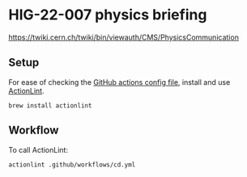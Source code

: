 # HIG-22-007 physics briefing

https://twiki.cern.ch/twiki/bin/viewauth/CMS/PhysicsCommunication  

## Setup

For ease of checking the [GitHub actions config file](.github/workflows/cd.yml), install and use [ActionLint](https://github.com/rhysd/actionlint).

```
brew install actionlint
```

## Workflow

To call ActionLint:
```
actionlint .github/workflows/cd.yml
```